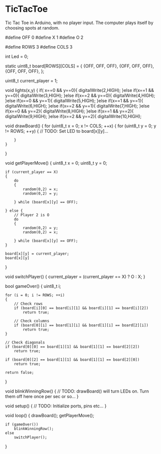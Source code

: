 TicTacToe
=========

Tic Tac Toe in Arduino, with no player input. The computer plays itself by choosing spots at random.


#define OFF     0
#define X       1
#define O       2

#define ROWS    3
#define COLS    3

int Led = 0;

static uint8_t board[ROWS][COLS] = {
    {OFF, OFF, OFF},
    {OFF, OFF, OFF},
    {OFF, OFF, OFF},
};

uint8_t current_player = 1;

void lights(x,y)
{
  if( x==0 && y==0){
    digitalWrite(2,HIGH);
    }else if(x==1 && y==0){
      digitalWrite(3,HIGH);
      }else if(x==2 && y==0){
        digitalWrite(4,HIGH);
          }else if(x==0 && y==1){
             digitalWrite(5,HIGH);
            }else if(x==1 && y==1){
              digitalWrite(6,HIGH);
               }else if(x==2 && y==1){
                digitalWrite(7,HIGH);
                    }else if(x==0 && y==2){
                    digitalWrite(8,HIGH);
                        }else if(x==1 && y==2){
                        digitalWrite(9,HIGH);
                            }else if(x==2 && y==2){
                            digitalWrite(10,HIGH);
    
void drawBoard()
{
    for (uint8_t x = 0; x != COLS; ++x)
    {
        for (uint8_t y = 0; y != ROWS; ++y)
        {
            // TODO: Set LED to board[x][y]...
            
        }
    }
}

void getPlayerMove()
{
    uint8_t x = 0;
    uint8_t y = 0;

    if (current_player == X)
    {
        do
        {   
            random(0,2) = x;
            random(0,2) = y;
            
        } while (board[x][y] == OFF);
            
    } else {
        // Player 2 is O
        do
        {
            random(0,2) = y;
            random(0,2) = x;
            
        } while (board[x][y] == OFF);
    }
  
    board[x][y] = current_player;
    board[x][y] 
}

void switchPlayer()
{
    current_player = (current_player == X) ? O : X;
}

bool gameOver()
{
    uint8_t i;

    for (i = 0; i != ROWS; ++i)
    {
        // Check rows
        if (board[i][0] == board[i][1] && board[i][1] == board[i][2])
            return true;

        // Check columns
        if (board[0][i] == board[1][i] && board[1][i] == board[2][i])
            return true;
    }

    // Check diagonals
    if (board[0][0] == board[1][1] && board[1][1] == board[2][2])
        return true;

    if (board[0][2] == board[1][1] && board[1][1] == board[2][0])
        return true;

    return false;
}

void blinkWinningRow()
{
    // TODO: drawBoard() will turn LEDs on. Turn them off here once per sec or so...
}

void setup()
{
    // TODO: Initialize ports, pins etc...
}

void loop()
{
    drawBoard();
    getPlayerMove();

    if (gameOver())
        blinkWinningRow();
    else
        switchPlayer();
}


